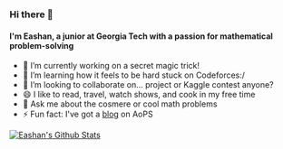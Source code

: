 ### Hi there 👋

#### I'm Eashan, a junior at Georgia Tech with a passion for mathematical problem-solving

- 🔭 I’m currently working on a secret magic trick!
- 🌱 I’m learning how it feels to be hard stuck on Codeforces:/ 
- 👯 I’m looking to collaborate on... project or Kaggle contest anyone?
- 😄 I like to read, travel, watch shows, and cook in my free time
- 💬 Ask me about the cosmere or cool math problems
- ⚡ Fun fact: I've got a [blog](https://artofproblemsolving.com/community/c476370) on AoPS

[![Eashan's Github Stats](https://github-readme-stats.vercel.app/api?username=eashang1)](https://github.com/anuraghazra/github-readme-stats)
